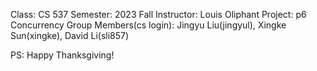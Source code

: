 Class: CS 537
Semester: 2023 Fall
Instructor: Louis Oliphant
Project: p6 Concurrency
Group Members(cs login): Jingyu Liu(jingyul), Xingke Sun(xingke), David Li(sli857)

PS: Happy Thanksgiving!